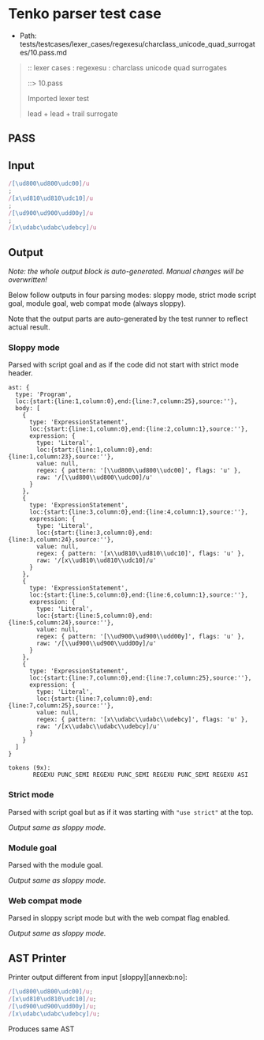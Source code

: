 # Tenko parser test case

- Path: tests/testcases/lexer_cases/regexesu/charclass_unicode_quad_surrogates/10.pass.md

> :: lexer cases : regexesu : charclass unicode quad surrogates
>
> ::> 10.pass
>
> Imported lexer test
>
> lead + lead + trail surrogate

## PASS

## Input

`````js
/[\ud800\ud800\udc00]/u
;
/[x\ud810\ud810\udc10]/u
;
/[\ud900\ud900\udd00y]/u
;
/[x\udabc\udabc\udebcy]/u
`````

## Output

_Note: the whole output block is auto-generated. Manual changes will be overwritten!_

Below follow outputs in four parsing modes: sloppy mode, strict mode script goal, module goal, web compat mode (always sloppy).

Note that the output parts are auto-generated by the test runner to reflect actual result.

### Sloppy mode

Parsed with script goal and as if the code did not start with strict mode header.

`````
ast: {
  type: 'Program',
  loc:{start:{line:1,column:0},end:{line:7,column:25},source:''},
  body: [
    {
      type: 'ExpressionStatement',
      loc:{start:{line:1,column:0},end:{line:2,column:1},source:''},
      expression: {
        type: 'Literal',
        loc:{start:{line:1,column:0},end:{line:1,column:23},source:''},
        value: null,
        regex: { pattern: '[\\ud800\\ud800\\udc00]', flags: 'u' },
        raw: '/[\\ud800\\ud800\\udc00]/u'
      }
    },
    {
      type: 'ExpressionStatement',
      loc:{start:{line:3,column:0},end:{line:4,column:1},source:''},
      expression: {
        type: 'Literal',
        loc:{start:{line:3,column:0},end:{line:3,column:24},source:''},
        value: null,
        regex: { pattern: '[x\\ud810\\ud810\\udc10]', flags: 'u' },
        raw: '/[x\\ud810\\ud810\\udc10]/u'
      }
    },
    {
      type: 'ExpressionStatement',
      loc:{start:{line:5,column:0},end:{line:6,column:1},source:''},
      expression: {
        type: 'Literal',
        loc:{start:{line:5,column:0},end:{line:5,column:24},source:''},
        value: null,
        regex: { pattern: '[\\ud900\\ud900\\udd00y]', flags: 'u' },
        raw: '/[\\ud900\\ud900\\udd00y]/u'
      }
    },
    {
      type: 'ExpressionStatement',
      loc:{start:{line:7,column:0},end:{line:7,column:25},source:''},
      expression: {
        type: 'Literal',
        loc:{start:{line:7,column:0},end:{line:7,column:25},source:''},
        value: null,
        regex: { pattern: '[x\\udabc\\udabc\\udebcy]', flags: 'u' },
        raw: '/[x\\udabc\\udabc\\udebcy]/u'
      }
    }
  ]
}

tokens (9x):
       REGEXU PUNC_SEMI REGEXU PUNC_SEMI REGEXU PUNC_SEMI REGEXU ASI
`````

### Strict mode

Parsed with script goal but as if it was starting with `"use strict"` at the top.

_Output same as sloppy mode._

### Module goal

Parsed with the module goal.

_Output same as sloppy mode._

### Web compat mode

Parsed in sloppy script mode but with the web compat flag enabled.

_Output same as sloppy mode._

## AST Printer

Printer output different from input [sloppy][annexb:no]:

````js
/[\ud800\ud800\udc00]/u;
/[x\ud810\ud810\udc10]/u;
/[\ud900\ud900\udd00y]/u;
/[x\udabc\udabc\udebcy]/u;
````

Produces same AST
